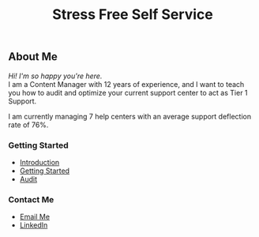 <header>

# Stress Free Self Service

</header>

## About Me

_Hi! I'm so happy you're here._
<br>
I am a Content Manager with 12 years of experience, and I want to teach you how to audit and optimize your current support center to act as Tier 1 Support.

I am currently managing 7 help centers with an average support deflection rate of 76%. 

### Getting Started
- <a href="./pages/Introduction.md">Introduction</a>
- <a href="./pages/Getting Started.md">Getting Started</a>
- <a href=".pages/Audit.md">Audit</a>

### Contact Me
- <a href="mailto:gracebrunina@gmail.com">Email Me</a>
- <a href="https://www.linkedin.com/in/gracebrunina">LinkedIn</a>
